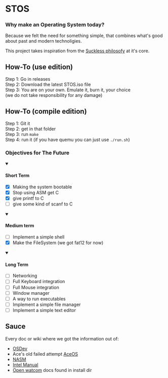 # STOS

### Why make an Operating System today?

Because we felt the need for something simple, that combines what's good about  past and modern technoligies.

This project takes inspiration from the [Suckless philosofy](https://suckless.org) at it's core.


## How-To (use edition)
Step 1: Go in releases  
Step 2: Download the latest STOS.iso file  
Step 3: You are on your own. Emulate it, burn it, your choice  
(we do not take responsibility for any damage)  

## How-To (compile edition)
Step 1: Git it  
Step 2: get in that folder  
Step 3: run `make`   
Step 4: run it (if you have quemu you can just use `./run.sh`)   


### Objectives for The Future
<details open>

<summary><h4>Short Term</h4></summary>

- [x] Making the system bootable 
- [x] Stop using ASM get C
- [x] give printf to C
- [ ] give some kind of scanf to C

</details>
<details open>

<summary><h4>Medium term</h4></summary>

- [ ] Implement a simple shell
- [x] Make the FileSystem (we got fat12 for now)

</details>
<details open>

<summary><h4>Long Term</h4></summary>

- [ ] Networking
- [ ] Full Keyboard integration
- [ ] Full Mouse integration
- [ ] Window manager
- [ ] A way to run executables
- [ ] Implement a simple file manager
- [ ] Implement a simple text editor

</details>

## Sauce
Every doc or wiki where we got the information out of:
- [OSDev](https://osdev.org)
- Ace's old failed attempt [AceOS](https://github.com/Ace-69/AceOS)
- [NASM](https://www.nasm.us/pub/nasm/releasebuilds/2.16.03/doc/nasmdoc.pdf)
- [Intel Manual](https://www.intel.com/content/www/us/en/developer/articles/technical/intel-sdm.html#combined)
- [Open watcom](https://github.com/open-watcom/open-watcom-v2) docs found in install dir
